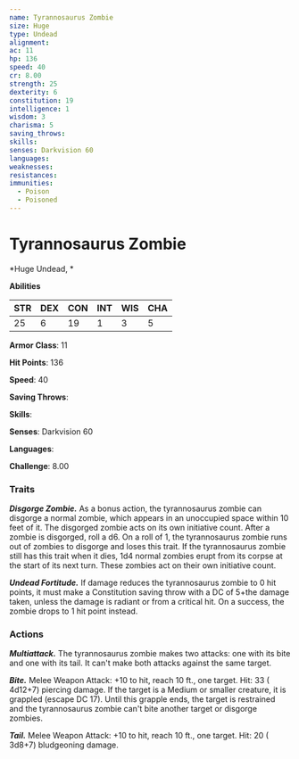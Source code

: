 ```yaml
---
name: Tyrannosaurus Zombie
size: Huge
type: Undead
alignment: 
ac: 11
hp: 136
speed: 40
cr: 8.00
strength: 25
dexterity: 6
constitution: 19
intelligence: 1
wisdom: 3
charisma: 5
saving_throws: 
skills: 
senses: Darkvision 60
languages: 
weaknesses:
resistances:
immunities:
  - Poison
  - Poisoned
---
```


# Tyrannosaurus Zombie

*Huge Undead, *

**Abilities**

| STR | DEX | CON | INT | WIS | CHA |
| --- | --- | --- | --- | --- | --- |
| 25 | 6 | 19 | 1 | 3 | 5 |

**Armor Class**: 11

**Hit Points**: 136

**Speed**: 40

**Saving Throws**: 

**Skills**: 

**Senses**: Darkvision 60

**Languages**: 

**Challenge**: 8.00


### Traits
***Disgorge Zombie.*** As a bonus action, the tyrannosaurus zombie can disgorge a normal zombie, which appears in an unoccupied space within 10 feet of it. The disgorged zombie acts on its own initiative count. After a zombie is disgorged, roll a d6. On a roll of 1, the tyrannosaurus zombie runs out of zombies to disgorge and loses this trait. If the tyrannosaurus zombie still has this trait when it dies,  1d4 normal zombies erupt from its corpse at the start of its next turn. These zombies act on their own initiative count.

***Undead Fortitude.*** If damage reduces the tyrannosaurus zombie to 0 hit points, it must make a Constitution saving throw with a DC of 5+the damage taken, unless the damage is radiant or from a critical hit. On a success, the zombie drops to 1 hit point instead.


### Actions
***Multiattack.*** The tyrannosaurus zombie makes two attacks: one with its bite and one with its tail. It can't make both attacks against the same target.

***Bite.*** Melee Weapon Attack:  +10 to hit, reach 10 ft., one target. Hit: 33 ( 4d12+7) piercing damage. If the target is a Medium or smaller creature, it is grappled (escape DC 17). Until this grapple ends, the target is restrained and the tyrannosaurus zombie can't bite another target or disgorge zombies.

***Tail.*** Melee Weapon Attack:  +10 to hit, reach 10 ft., one target. Hit: 20 ( 3d8+7) bludgeoning damage.

